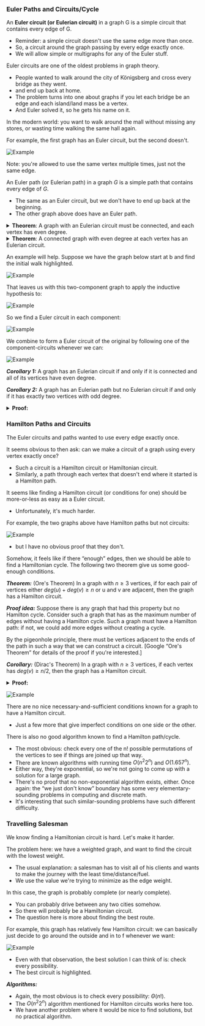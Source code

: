 ### Euler Paths and Circuits/Cycle

An **Euler circuit (or Eulerian circuit)** in a graph G is a simple circuit that contains every edge of G.
 - Reminder: a simple circuit doesn't use the same edge more than once.
 - So, a circuit around the graph passing by every edge exactly once.
 - We will allow simple or multigraphs for any of the Euler stuff.


Euler circuits are one of the oldest problems in graph theory.
 - People wanted to walk around the city of Königsberg and cross every bridge as they went.
 - and end up back at home.
 - The problem turns into one about graphs if you let each bridge be an edge and each island/land mass be a vertex.
 - And Euler solved it, so he gets his name on it.

In the modern world: you want to walk around the mall without missing any stores, or wasting time walking the same hall again.

For example, the first graph has an Euler circuit, but the second doesn't.
 
 ![Example](images/ex1.png)

Note: you're allowed to use the same vertex multiple times, just not the same edge.

An Euler path (or Eulerian path) in a graph $G$ is a simple path that contains every edge of $G$.

 - The same as an Euler circuit, but we don't have to end up back at the beginning.
 - The other graph above does have an Euler path.

<details>
<summary>
<strong>Theorem</strong>: A graph with an Eulerian circuit must be connected, and each vertex has even degree.
</summary>
<strong>Proof</strong>: If it's not connected, there's no way to create a circuit.
When the Eulerian circuit arrives at an edge, it must also leave. This visits two edges on the vertex. When it returns to its starting point, it has visited an even number of edges at each vertex.
</details>

 
<details>
<summary>
<strong>Theorem</strong>: A connected graph with even degree at each vertex has an Eulerian circuit.
</summary>
<strong>Proof</strong>: We will show that a circuit exists by actually building it for a graph with |V|=n. For n=2, the graph must be two vertices connected by two edges. It has an Euler circuit.

For $n>2$, pick a vertex v as a starting point. Pick an arbitrary edge leaving v. Continue to pick edges and walk around the graph until you return to v. We know we'll never get stuck since every vertex has even degree: if we walk in, then there's a way to walk out.

This process forms part of our circuit. Let $E_{v}$ be the set of edges visited in our initial loop.

Consider the graph with edges $E−E_{v}$ and whatever vertices still have an edge adjacent. Each vertex in this graph has even degree (since we removed an even number from each) and it has less than $n$ edges. By strong induction, we can find an Euler circuit for each connected component of this graph.

Since our graph was connected originally, each of these sub-circuits shares a vertex with out $E_{v}$ walk. We can join these together at the shared vertex to form a circuit of all edges in G.
</details>

An example will help. Suppose we have the graph below start at b and find the initial walk highlighted.

![Example](images/ex2a.png)

That leaves us with this two-component graph to apply the inductive hypothesis to:

![Example](images/ex2b.png)

So we find a Euler circuit in each component:

![Example](images/ex2c.png)

We combine to form a Euler circuit of the original by following one of the component-circuits whenever we can:

![Example](images/ex2d.png)

***Corollary 1:*** A graph has an Eulerian circuit if and only if it is connected and all of its vertices have even degree.

***Corollary 2:*** A graph has an Eulerian path but no Eulerian circuit if and only if it has exactly two vertices with odd degree.

<details>
<summary>
<strong>Proof:</strong>
</summary>
If we add an edge between the two odd-degree vertices, the graph will have an Eulerian circuit. If we remove the edge, then what remains is an Eulerian path.

Suppose a graph with a different number of odd-degree vertices has an Eulerian path. Add an edge between the two ends of the path. This is a graph with an odd-degree vertex and a Euler circuit. As the above theorem shows, this is a contradiction.

The Euler circuit/path proofs imply an algorithm to find such a circuit/path.
 - It will take $\Theta(|E|)$ running time: we end up traversing each edge once in the "find random cycle" phase, and again when joining cycles. I don't think we can hope for better than that.
</details>

### Hamilton Paths and Circuits

The Euler circuits and paths wanted to use every edge exactly once.

It seems obvious to then ask: can we make a circuit of a graph using every vertex exactly once?
  - Such a circuit is a Hamilton circuit or Hamiltonian circuit.
  - Similarly, a path through each vertex that doesn't end where it started is a Hamilton path.

It seems like finding a Hamilton circuit (or conditions for one) should be more-or-less as easy as a Euler circuit.
 - Unfortunately, it's much harder.

For example, the two graphs above have Hamilton paths but not circuits:

![Example](images/ex3.png)

  - but I have no obvious proof that they don't.

Somehow, it feels like if there “enough” edges, then we should be able to find a Hamiltonian cycle. The following two theorem give us some good-enough conditions.

***Theorem:*** (Ore's Theorem) In a graph with $n \geq 3$ vertices, if for each pair of vertices either $deg(u)+deg(v) \geq n$ or u and v are adjacent, then the graph has a Hamilton circuit.

***Proof idea:*** Suppose there is any graph that had this property but no Hamilton cycle. Consider such a graph that has as the maximum number of edges without having a Hamilton cycle. Such a graph must have a Hamilton path: if not, we could add more edges without creating a cycle.

By the pigeonhole principle, there must be vertices adjacent to the ends of the path in such a way that we can construct a circuit. [Google “Ore's Theorem” for details of the proof if you're interested.]

***Corollary:*** (Dirac's Theorem) In a graph with $n \geq 3$ vertices, if each vertex has $deg(v) \geq n/2$, then the graph has a Hamilton circuit.

<details>
<summary>
<strong>Proof:</strong>
</summary>
If a graph has $deg(v) \geq n/2$ for each vertex, then it meets the criteria for Ore's theorem, and thus has a Hamilton cycle.

Note that these conditions are sufficient but not necessary: there are graphs that have Hamilton circuits but do not meet these conditions.
 - $C_{6}$ for example (cycle with 6 vertices): each vertex has degree 2 and $2 < 6/2$, but there is a Hamilton cycle.
</details>

![Example](images/ex4.png)

There are no nice necessary-and-sufficient conditions known for a graph to have a Hamilton circuit.
 - Just a few more that give imperfect conditions on one side or the other.

There is also no good algorithm known to find a Hamilton path/cycle.
 - The most obvious: check every one of the n! possible permutations of the vertices to see if things are joined up that way.
 - There are known algorithms with running time $O\bigl(n^{2} 2^{n} \bigr)$ and $O\bigl(1.657^{n} \bigr)$.
 - Either way, they're exponential, so we're not going to come up with a solution for a large graph.
 - There's no proof that no non-exponential algorithm exists, either.
Once again: the “we just don't know” boundary has some very elementary-sounding problems in computing and discrete math.
 - It's interesting that such similar-sounding problems have such different difficulty.

### Travelling Salesman

We know finding a Hamiltonian circuit is hard. Let's make it harder.

The problem here: we have a weighted graph, and want to find the circuit with the lowest weight.
 - The usual explanation: a salesman has to visit all of his clients and wants to make the journey with the least time/distance/fuel.
 - We use the value we're trying to minimize as the edge weight.

In this case, the graph is probably complete (or nearly complete).
 - You can probably drive between any two cities somehow.
 - So there will probably be a Hamiltonian circuit.
 - The question here is more about finding the best route.

For example, this graph has relatively few Hamilton circuit: we can basically just decide to go around the outside and in to f whenever we want:

![Example](images/ex5.png)

 - Even with that observation, the best solution I can think of is: check every possibility.
 - The best circuit is highlighted.

***Algorithms:***

 - Again, the most obvious is to check every possibility: $\Theta\bigl(n!\bigr)$.
 - The $O\bigl(n^{2} 2^{n} \bigr)$  algorithm mentioned for Hamilton circuits works here too.
 - We have another problem where it would be nice to find solutions, but no practical algorithm.


